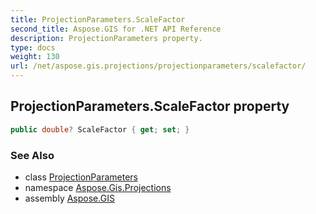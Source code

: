 ```yaml
---
title: ProjectionParameters.ScaleFactor
second_title: Aspose.GIS for .NET API Reference
description: ProjectionParameters property. 
type: docs
weight: 130
url: /net/aspose.gis.projections/projectionparameters/scalefactor/
---
```

## ProjectionParameters.ScaleFactor property

```csharp
public double? ScaleFactor { get; set; }
```

### See Also

* class [ProjectionParameters](../)
* namespace [Aspose.Gis.Projections](../../projectionparameters/)
* assembly [Aspose.GIS](../../../)


